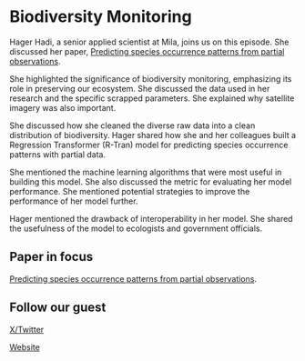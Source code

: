 # Biodiversity Monitoring

Hager Hadi, a senior applied scientist at Mila, joins us on this episode. She discussed her paper, [Predicting species occurrence patterns from partial observations](https://arxiv.org/abs/2403.18028).

She highlighted the significance of biodiversity monitoring, emphasizing its role in preserving our ecosystem. She discussed the data used in her research and the specific scrapped parameters. She explained why satellite imagery was also important.

She discussed how she cleaned the diverse raw data into a clean distribution of biodiversity. Hager shared how she and her colleagues built a Regression Transformer (R-Tran) model for predicting species occurrence patterns with partial data.

She mentioned the machine learning algorithms that were most useful in building this model. She also discussed the metric for evaluating her model performance. She mentioned potential strategies to improve the performance of her model further. 

Hager mentioned the drawback of interoperability in her model. She shared the usefulness of the model to ecologists and government officials.


## Paper in focus

[Predicting species occurrence patterns from partial observations](https://arxiv.org/abs/2403.18028).


## Follow our guest

[X/Twitter](https://x.com/hager_radi)

[Website](https://hagerrady13.github.io/)